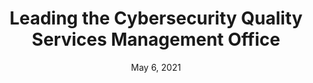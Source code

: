 ---
source: IBM Center for the Business of Government
link: "https://www.businessofgovernment.org/blog/leading-cybersecurity-quality-services-management-office"
title: Leading the Cybersecurity Quality Services Management Office
date: May 6, 2021

---